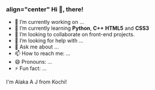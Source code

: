### align="center" Hi 👋, there!

<!--
**alaka03aj/alaka03aj** is a ✨ _special_ ✨ repository because its `README.md` (this file) appears on your GitHub profile.

Here are some ideas to get you started:

-->

- 🔭 I’m currently working on ...
- 🌱 I’m currently learning <b>Python</b>, <b>C++</b> <b>HTML5</b> and <b>CSS3</b>
- 👯 I’m looking to collaborate on front-end projects.
- 🤔 I’m looking for help with ...
- 💬 Ask me about ...
- 📫 How to reach me: ...
- 😄 Pronouns: ...
- ⚡ Fun fact: ...


<p> I'm Alaka A J from Kochi!<p>
